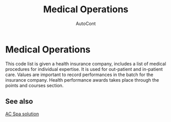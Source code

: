 ﻿---
    title: "Medical Operations"
    author: AutoCont
    ms.date: 04/30/2018
    ms.topic: article
    ms.prod: dynamics-nav-2017
    ms.contentlocale: en
    ms.lasthandoff: 04/30/2018
---

# Medical Operations

This code list is given a health insurance company, includes a list of medical procedures for individual expertise. It is used for out-patient and in-patient care. Values are important to record performances in the batch for the insurance company. Health performance awards takes place through the points and courses section.


## <a name="see-also"></a>See also
[AC Spa solution](ac-spa-solution.md)